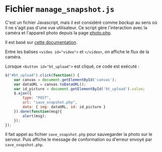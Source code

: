 # Fichier `manage_snapshot.js`
C'est un fichier Javascript, mais il est considéré comme *backup* au sens où il ne s'agit pas d'une vue utilisateur. Ce script gère l'interaction avec la caméra et l'appareil photo depuis la page [photo.php](../frontend/photo.md).

Il est basé sur [cette documentation](https://developer.mozilla.org/en-US/docs/Web/API/MediaDevices/getUserMedia).

Entre les balises `<video id="video">` et `</video>`, on affiche le flux de la caméra.

Lorsque `<button id="bt_upload">` est cliqué, ce code est exécuté :
``` js
$("#bt_upload").click(function() {
	var canvas = document.getElementById('canvas');
	var dataURL = canvas.toDataURL();
	var id_picture = document.getElementById('bt_upload').value;
	$.ajax({
		type: "POST", 
		url: "save_snapshot.php", 
		data: { img: dataURL, id: id_picture }      
	}).done(function(msg){ 
		alert(msg); 
	});
});
```
Il fait appel au fichier `save_snapshot.php` pour sauvegarder la photo sur le serveur. Puis affiche le message de conformation ou d'erreur envoyé par `save_snapshot.php`.
